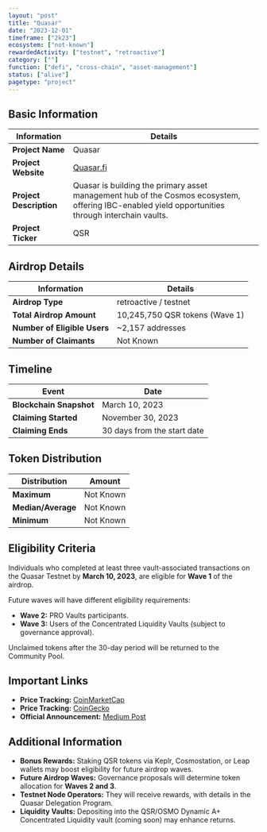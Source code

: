 ```yaml
---
layout: "post"
title: "Quasar"
date: "2023-12-01"
timeframe: ["2k23"]
ecosystem: ["not-known"]
rewardedActivity: ["testnet", "retroactive"]
category: [""]
function: ["defi", "cross-chain", "asset-management"]
status: ["alive"]
pagetype: "project"
---
```


## Basic Information

| Information             | Details                                                                                                                                          |
| ----------------------- | ------------------------------------------------------------------------------------------------------------------------------------------------ |
| **Project Name**        | Quasar                                                                                                                                           |
| **Project Website**     | [Quasar.fi](https://quasar.fi)                                                                                                                   |
| **Project Description** | Quasar is building the primary asset management hub of the Cosmos ecosystem, offering IBC-enabled yield opportunities through interchain vaults. |
| **Project Ticker**      | QSR                                                                                                                                              |

## Airdrop Details

| Information                  | Details                        |
| ---------------------------- | ------------------------------ |
| **Airdrop Type**             | retroactive / testnet          |
| **Total Airdrop Amount**     | 10,245,750 QSR tokens (Wave 1) |
| **Number of Eligible Users** | ~2,157 addresses               |
| **Number of Claimants**      | Not Known                      |

## Timeline

| Event                   | Date                        |
| ----------------------- | --------------------------- |
| **Blockchain Snapshot** | March 10, 2023              |
| **Claiming Started**    | November 30, 2023           |
| **Claiming Ends**       | 30 days from the start date |

## Token Distribution

| Distribution       | Amount    |
| ------------------ | --------- |
| **Maximum**        | Not Known |
| **Median/Average** | Not Known |
| **Minimum**        | Not Known |

## Eligibility Criteria

Individuals who completed at least three vault-associated transactions on the Quasar Testnet by **March 10, 2023**, are eligible for **Wave 1** of the airdrop.

Future waves will have different eligibility requirements:

- **Wave 2:** PRO Vaults participants.
- **Wave 3:** Users of the Concentrated Liquidity Vaults (subject to governance approval).

Unclaimed tokens after the 30-day period will be returned to the Community Pool.

## Important Links

- **Price Tracking:** [CoinMarketCap](https://coinmarketcap.com/currencies/quasar)
- **Price Tracking:** [CoinGecko](https://www.coingecko.com/en/coins/quasar)
- **Official Announcement:** [Medium Post](https://medium.com/@quasar.fi/quasar-airdrop-is-live-elevate-your-qsr-tokens-on-the-first-wave-4d689e223d5f)

## Additional Information

- **Bonus Rewards:** Staking QSR tokens via Keplr, Cosmostation, or Leap wallets may boost eligibility for future airdrop waves.
- **Future Airdrop Waves:** Governance proposals will determine token allocation for **Waves 2 and 3**.
- **Testnet Node Operators:** They will receive rewards, with details in the Quasar Delegation Program.
- **Liquidity Vaults:** Depositing into the QSR/OSMO Dynamic A+ Concentrated Liquidity vault (coming soon) may enhance returns.
